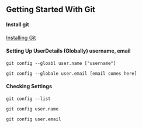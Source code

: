 ## Getting Started With Git

#### Install git

[Installing Git](https://git-scm.com/book/en/v2/Getting-Started-Installing-Git)

#### Setting Up UserDetails (Globally) username, email

```
git config --gloabl user.name ["username"]

git config --globale user.email [email comes here]
```

#### Checking Settings
```
git config --list

git config user.name

git config user.email
```